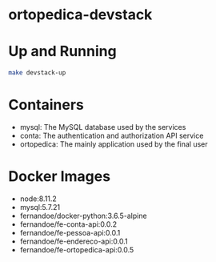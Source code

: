 # ortopedica-devstack


# Up and Running

```bash
make devstack-up
```



# Containers

- mysql: The MySQL database used by the services
- conta: The authentication and authorization API service
- ortopedica: The mainly application used by the final user



# Docker Images

- node:8.11.2
- mysql:5.7.21
- fernandoe/docker-python:3.6.5-alpine
- fernandoe/fe-conta-api:0.0.2
- fernandoe/fe-pessoa-api:0.0.1
- fernandoe/fe-endereco-api:0.0.1
- fernandoe/fe-ortopedica-api:0.0.5